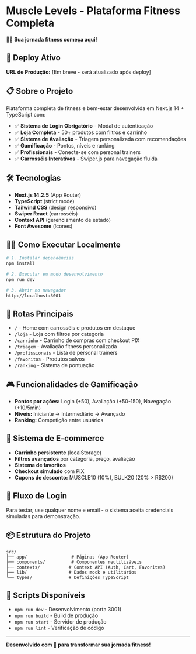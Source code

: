 # Muscle Levels - Plataforma Fitness Completa

🏋️‍♂️ **Sua jornada fitness começa aqui!**

## 🚀 Deploy Ativo

**URL de Produção:** [Em breve - será atualizado após deploy]

## 📋 Sobre o Projeto

Plataforma completa de fitness e bem-estar desenvolvida em Next.js 14 + TypeScript com:

- ✅ **Sistema de Login Obrigatório** - Modal de autenticação
- ✅ **Loja Completa** - 50+ produtos com filtros e carrinho
- ✅ **Sistema de Avaliação** - Triagem personalizada com recomendações
- ✅ **Gamificação** - Pontos, níveis e ranking
- ✅ **Profissionais** - Conecte-se com personal trainers
- ✅ **Carrosséis Interativos** - Swiper.js para navegação fluida

## 🛠️ Tecnologias

- **Next.js 14.2.5** (App Router)
- **TypeScript** (strict mode)
- **Tailwind CSS** (design responsivo)
- **Swiper React** (carrosséis)
- **Context API** (gerenciamento de estado)
- **Font Awesome** (ícones)

## 🏃‍♂️ Como Executar Localmente

```bash
# 1. Instalar dependências
npm install

# 2. Executar em modo desenvolvimento
npm run dev

# 3. Abrir no navegador
http://localhost:3001
```

## 📱 Rotas Principais

- `/` - Home com carrosséis e produtos em destaque
- `/loja` - Loja com filtros por categoria
- `/carrinho` - Carrinho de compras com checkout PIX
- `/triagem` - Avaliação fitness personalizada
- `/profissionais` - Lista de personal trainers
- `/favoritos` - Produtos salvos
- `/ranking` - Sistema de pontuação

## 🎮 Funcionalidades de Gamificação

- **Pontos por ações:** Login (+50), Avaliação (+50-150), Navegação (+10/5min)
- **Níveis:** Iniciante → Intermediário → Avançado
- **Ranking:** Competição entre usuários

## 🛒 Sistema de E-commerce

- **Carrinho persistente** (localStorage)
- **Filtros avançados** por categoria, preço, avaliação
- **Sistema de favoritos**
- **Checkout simulado** com PIX
- **Cupons de desconto:** MUSCLE10 (10%), BULK20 (20% > R$200)

## 👤 Fluxo de Login

Para testar, use qualquer nome e email - o sistema aceita credenciais simuladas para demonstração.

## 📦 Estrutura do Projeto

```
src/
├── app/                 # Páginas (App Router)
├── components/          # Componentes reutilizáveis
├── contexts/           # Context API (Auth, Cart, Favorites)
├── lib/                # Dados mock e utilitários
└── types/              # Definições TypeScript
```

## 🚀 Scripts Disponíveis

- `npm run dev` - Desenvolvimento (porta 3001)
- `npm run build` - Build de produção
- `npm run start` - Servidor de produção
- `npm run lint` - Verificação de código

---

**Desenvolvido com 💪 para transformar sua jornada fitness!**